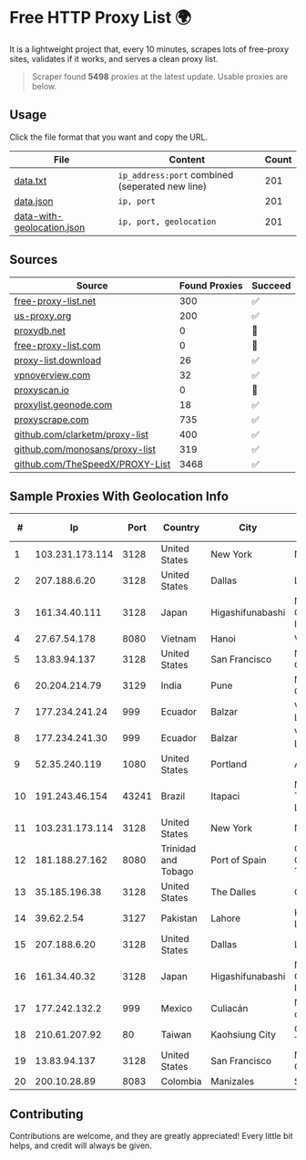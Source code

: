 
# Free HTTP Proxy List 🌍

It is a lightweight project that, every 10 minutes, scrapes lots of free-proxy sites, validates if it works, and serves a clean proxy list.


> Scraper found **5498** proxies at the latest update. Usable proxies are below.

## Usage

Click the file format that you want and copy the URL.


|File|Content|Count|
|----|-------|-----|
|[data.txt](https://raw.githubusercontent.com/themiralay/Proxy-List-World/master/data.txt)|`ip_address:port` combined (seperated new line)|201|
|[data.json](https://raw.githubusercontent.com/themiralay/Proxy-List-World/master/data.json)|`ip, port`|201|
|[data-with-geolocation.json](https://raw.githubusercontent.com/themiralay/Proxy-List-World/master/data-with-geolocation.json)|`ip, port, geolocation`|201|

## Sources

|Source|Found Proxies|Succeed|
|------|-------------|-------|
|[free-proxy-list.net](https://free-proxy-list.net)|300|✅|
|[us-proxy.org](https://www.us-proxy.org)|200|✅|
|[proxydb.net](http://proxydb.net)|0|🚫|
|[free-proxy-list.com](https://free-proxy-list.com/?page=&port=&type%5B%5D=http&type%5B%5D=https&up_time=0&search=Search)|0|🚫|
|[proxy-list.download](https://www.proxy-list.download/HTTP)|26|✅|
|[vpnoverview.com](https://vpnoverview.com/privacy/anonymous-browsing/free-proxy-servers)|32|✅|
|[proxyscan.io](https://www.proxyscan.io)|0|🚫|
|[proxylist.geonode.com](https://proxylist.geonode.com/api/proxy-list?limit=300&page=1&sort_by=lastChecked&sort_type=desc&protocols=http,https)|18|✅|
|[proxyscrape.com](https://api.proxyscrape.com/v2/?request=displayproxies&protocol=http&timeout=10000&country=all&ssl=all&anonymity=all)|735|✅|
|[github.com/clarketm/proxy-list](https://raw.githubusercontent.com/clarketm/proxy-list/master/proxy-list-raw.txt)|400|✅|
|[github.com/monosans/proxy-list](https://raw.githubusercontent.com/monosans/proxy-list/main/proxies/http.txt)|319|✅|
|[github.com/TheSpeedX/PROXY-List](https://raw.githubusercontent.com/TheSpeedX/PROXY-List/master/http.txt)|3468|✅|


## Sample Proxies With Geolocation Info

|#|Ip|Port|Country|City|Internet Service Provider|
|-|--|----|-------|----|-------------------------|
|1|103.231.173.114|3128|United States|New York|Netsec Limited|
|2|207.188.6.20|3128|United States|Dallas|Latitude.sh|
|3|161.34.40.111|3128|Japan|Higashifunabashi|NTT PC Communications, Inc.|
|4|27.67.54.178|8080|Vietnam|Hanoi|Viettel Group|
|5|13.83.94.137|3128|United States|San Francisco|Microsoft Corporation|
|6|20.204.214.79|3129|India|Pune|Microsoft Corporation|
|7|177.234.241.24|999|Ecuador|Balzar|Vasquez Burgos Livington|
|8|177.234.241.30|999|Ecuador|Balzar|Vasquez Burgos Livington|
|9|52.35.240.119|1080|United States|Portland|Amazon.com, Inc.|
|10|191.243.46.154|43241|Brazil|Itapaci|Microturbo Telecomunicacoes Ltda-me|
|11|103.231.173.114|3128|United States|New York|Netsec Limited|
|12|181.188.27.162|8080|Trinidad and Tobago|Port of Spain|Columbus Communications Trinidad Limited.|
|13|35.185.196.38|3128|United States|The Dalles|Google LLC|
|14|39.62.2.54|3127|Pakistan|Lahore|KK Networks (Pvt) Ltd.|
|15|207.188.6.20|3128|United States|Dallas|Latitude.sh|
|16|161.34.40.32|3128|Japan|Higashifunabashi|NTT PC Communications, Inc.|
|17|177.242.132.2|999|Mexico|Culiacán|Mega Cable, S.A. de C.V.|
|18|210.61.207.92|80|Taiwan|Kaohsiung City|Chunghwa Telecom Co., Ltd.|
|19|13.83.94.137|3128|United States|San Francisco|Microsoft Corporation|
|20|200.10.28.89|8083|Colombia|Manizales|Super Redes S.A.S|



## Contributing

Contributions are welcome, and they are greatly appreciated! Every
little bit helps, and credit will always be given.

